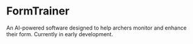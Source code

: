 # FormTrainer

An AI-powered software designed to help archers monitor and enhance their form. Currently in early development.